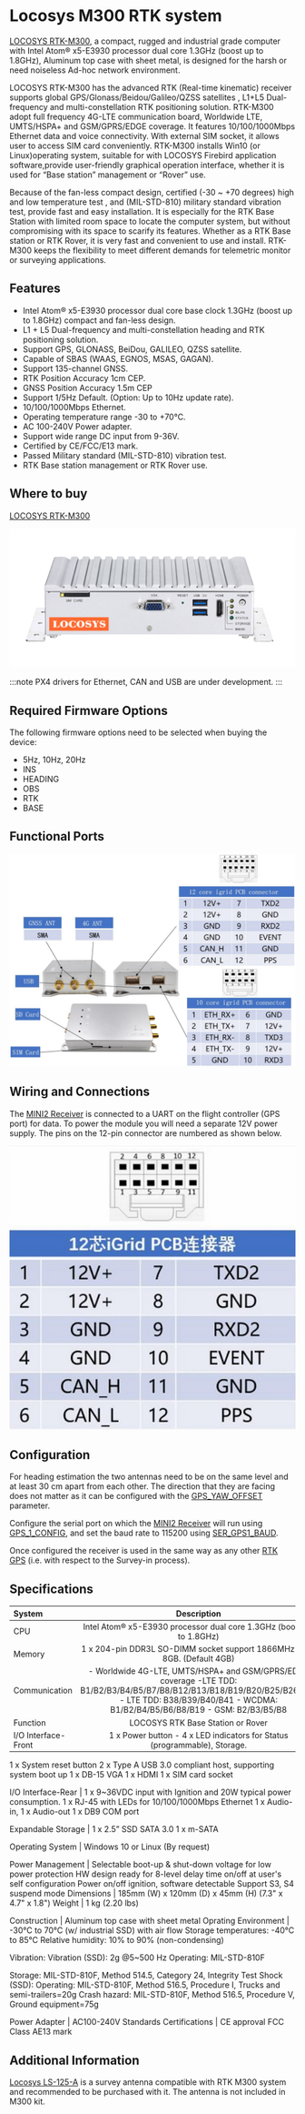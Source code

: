 # Locosys M300 RTK system 

[LOCOSYS RTK-M300](https://www.locosystech.com/en/product/RTK-System/rtk-M300.html), a compact, rugged and industrial grade computer with Intel Atom® x5-E3930 processor dual core 1.3GHz (boost up to 1.8GHz), Aluminum top case with sheet metal, is designed for the harsh or need noiseless Ad-hoc network environment.

LOCOSYS RTK-M300 has the advanced RTK (Real-time kinematic) receiver supports global GPS/Glonass/Beidou/Galileo/QZSS satellites , L1+L5 Dual-frequency and multi-constellation RTK positioning solution. RTK-M300 adopt full frequency 4G-LTE communication board, Worldwide LTE, UMTS/HSPA+ and GSM/GPRS/EDGE coverage. It features 10/100/1000Mbps Ethernet data and voice connectivity. With external SIM socket, it allows user to access SIM card conveniently. RTK-M300 installs Win10 (or Linux)operating system, suitable for with LOCOSYS Firebird application software,provide user-friendly graphical operation interface, whether it is used for “Base station” management or “Rover” use.

Because of the fan-less compact design, certified (-30 ~ +70 degrees) high and low temperature test , and (MIL-STD-810) military standard vibration test, provide fast and easy installation. It is especially for the RTK Base Station with limited room space to locate the computer system, but without compromising with its space to scarify its features. Whether as a RTK Base station or RTK Rover, it is very fast and convenient to use and install. RTK-M300 keeps the flexibility to meet different demands for telemetric monitor or surveying applications.

## Features

- Intel Atom® x5-E3930 processor dual core base clock 1.3GHz (boost up to 1.8GHz) compact and fan-less design.
- L1 + L5 Dual-frequency and multi-constellation heading and RTK positioning solution.
- Support GPS, GLONASS, BeiDou, GALILEO, QZSS satellite.
- Capable of SBAS (WAAS, EGNOS, MSAS, GAGAN).
- Support 135-channel GNSS.
- RTK Position Accuracy 1cm CEP.
- GNSS Position Accuracy 1.5m CEP
- Support 1/5Hz Default. (Option: Up to 10Hz update rate).
- 10/100/1000Mbps Ethernet.
- Operating temperature range -30 to +70°C.
- AC 100-240V Power adapter.
- Support wide range DC input from 9-36V.
- Certified by CE/FCC/E13 mark.
- Passed Military standard (MIL-STD-810) vibration test.
- RTK Base station management or RTK Rover use.

## Where to buy
[LOCOSYS RTK-M300](https://www.locosystech.com/en/product/RTK-System/rtk-M300.html)


![LOCOSYS RTK-M300 mini pc](../../assets/hardware/gps/locosys_m300/locosys_m300_general.png)

:::note
PX4 drivers for Ethernet, CAN and USB are under development.
:::

## Required Firmware Options

The following firmware options need to be selected when buying the device:
- 5Hz, 10Hz, 20Hz 
- INS 
- HEADING
- OBS
- RTK
- BASE 



## Functional Ports

![MINI II 1](../../assets/hardware/gps/rtk_fem_miniII_1.jpg)

## Wiring and Connections

The [MINI2 Receiver](http://www.femtomes.com) is connected to a UART on the flight controller (GPS port) for data.
To power the module you will need a separate 12V power supply.
The pins on the 12-pin connector are numbered as shown below.

![MINI_II_2](../../assets/hardware/gps/rtk_fem_miniII_2.jpg)


## Configuration

For heading estimation the two antennas need to be on the same level and at least 30 cm apart from each other.
The direction that they are facing does not matter as it can be configured with the [GPS_YAW_OFFSET](../advanced_config/parameter_reference.md#GPS_YAW_OFFSET) parameter.

Configure the serial port on which the [MINI2 Receiver](http://www.femtomes.com) will run using [GPS_1_CONFIG](../advanced_config/parameter_reference.md#GPS_1_CONFIG), and set the baud rate to 115200 using [SER_GPS1_BAUD](../advanced_config/parameter_reference.md#SER_GPS1_BAUD).

Once configured the receiver is used in the same way as any other [RTK GPS](../gps_compass/rtk_gps.md) (i.e. with respect to the Survey-in process).

## Specifications

System | Description
:--- | :---: 
CPU |	Intel Atom® x5-E3930 processor dual core 1.3GHz (boost up to 1.8GHz)
Memory | 1 x 204-pin DDR3L SO-DIMM socket support 1866MHz up to 8GB. (Default 4GB)
Communication	| - Worldwide 4G-LTE, UMTS/HSPA+ and GSM/GPRS/EDGE coverage -LTE TDD: B1/B2/B3/B4/B5/B7/B8/B12/B13/B18/B19/B20/B25/B26/B28 - LTE TDD: B38/B39/B40/B41 - WCDMA: B1/B2/B4/B5/B6/B8/B19 - GSM: B2/B3/B5/B8
Function| LOCOSYS RTK Base Station or Rover
I/O Interface-Front	| 1 x Power button - 4 x LED indicators for Status (programmable), Storage.
1 x System reset button
2 x Type A USB 3.0 compliant host, supporting system boot up
1 x DB-15 VGA
1 x HDMI
1 x SIM card socket

I/O Interface-Rear | 1 x 9~36VDC input with Ignition and 20W typical power consumption.
1 x RJ-45 with LEDs for 10/100/1000Mbps Ethernet
1 x Audio-in,
1 x Audio-out
1 x DB9 COM port

Expandable Storage | 1 x 2.5” SSD SATA 3.0 1 x m-SATA

Operating System | Windows 10 or Linux (By request)

Power Management | Selectable boot-up & shut-down voltage for low power protection HW design ready for 8-level delay time on/off at user's self configuration Power on/off ignition, software detectable Support S3, S4 suspend mode
Dimensions | 185mm (W) x 120mm (D) x 45mm (H) (7.3" x 4.7" x 1.8")
Weight | 1 kg (2.20 lbs)

Construction | Aluminum top case with sheet metal
Oprating Environment	 | -30°C to 70°C (w/ industrial SSD) with air flow
Storage temperatures: -40°C to 85°C
Relative humidity: 10% to 90% (non-condensing)

Vibration: Vibration (SSD): 2g @5~500 Hz
Operating: MIL-STD-810F


Storage: MIL-STD-810F, Method 514.5, Category 24, Integrity Test Shock (SSD):
Operating: MIL-STD-810F, Method 516.5, Procedure I, Trucks and semi-trailers=20g
Crash hazard: MIL-STD-810F, Method 516.5, Procedure V, Ground equipment=75g

Power Adapter | AC100-240V
Standards
Certifications | CE approval FCC Class AE13 mark

## Additional Information

[Locosys LS-125-A](https://www.locosystech.com/en/product/LS-125-A.html) is a survey antenna compatible with RTK M300 system and recommended to be purchased with it. The antenna is not included in M300 kit. 
